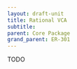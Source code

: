 ```yaml
---
layout: draft-unit
title: Rational VCA
subtitle: 
parent: Core Package
grand_parent: ER-301
---
```


TODO
